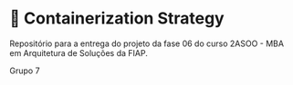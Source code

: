 # 🚀 Containerization Strategy 

Repositório para a entrega do projeto da fase 06 do curso 2ASOO - MBA em Arquitetura de Soluções da FIAP.

Grupo 7
